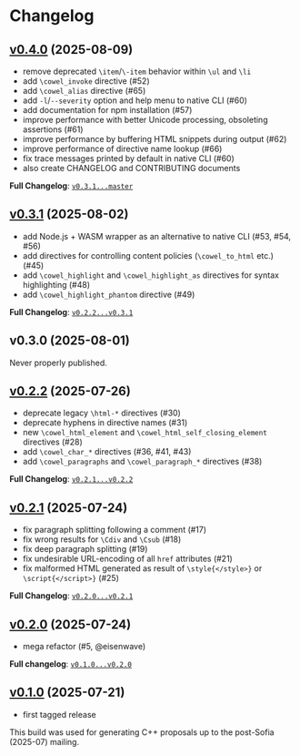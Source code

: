 # Changelog

## **[v0.4.0]** (2025-08-09)

- remove deprecated `\item`/`\-item` behavior within `\ul` and `\li`
- add `\cowel_invoke` directive (#52)
- add `\cowel_alias` directive (#65)
- add `-l`/`--severity` option and help menu to native CLI (#60)
- add documentation for npm installation (#57)
- improve performance with better Unicode processing, obsoleting assertions (#61)
- improve performance by buffering HTML snippets during output (#62)
- improve performance of directive name lookup (#66)
- fix trace messages printed by default in native CLI (#60)
- also create CHANGELOG and CONTRIBUTING documents

**Full Changelog**:
[`v0.3.1...master`](https://github.com/eisenwave/cowel/compare/v0.3.1...v0.4.0)

## **[v0.3.1]** (2025-08-02)

- add Node.js + WASM wrapper as an alternative to native CLI (#53, #54, #56)
- add directives for controlling content policies (`\cowel_to_html` etc.)  (#45)
- add `\cowel_highlight` and `\cowel_highlight_as` directives for syntax highlighting (#48)
- add `\cowel_highlight_phantom` directive (#49)

**Full Changelog**:
[`v0.2.2...v0.3.1`](https://github.com/eisenwave/cowel/compare/v0.2.2...v0.3.1)

## v0.3.0 (2025-08-01)

Never properly published.

## **[v0.2.2]** (2025-07-26)

- deprecate legacy `\html-*` directives (#30)
- deprecate hyphens in directive names (#31)
- new `\cowel_html_element` and `\cowel_html_self_closing_element` directives (#28)
- add `\cowel_char_*` directives (#36, #41, #43)
- add `\cowel_paragraphs` and `\cowel_paragraph_*` directives (#38)

**Full Changelog**:
[`v0.2.1...v0.2.2`](https://github.com/eisenwave/cowel/compare/v0.2.1...v0.2.2)

## **[v0.2.1]** (2025-07-24)

- fix paragraph splitting following a comment (#17)
- fix wrong results for `\Cdiv` and `\Csub` (#18)
- fix deep paragraph splitting (#19)
- fix undesirable URL-encoding of all `href` attributes (#21)
- fix malformed HTML generated as result of `\style{</style>}` or `\script{</script>}` (#25)

**Full Changelog**:
[`v0.2.0...v0.2.1`](https://github.com/eisenwave/cowel/compare/v0.2.0...v0.2.1)

## **[v0.2.0]** (2025-07-24)

- mega refactor (#5, @eisenwave)

**Full changelog**:
[`v0.1.0...v0.2.0`](https://github.com/eisenwave/cowel/compare/v0.1.0...v0.2.0)

## **[v0.1.0]** (2025-07-21)

- first tagged release

This build was used for generating C++ proposals
up to the post-Sofia (2025-07) mailing.

[v0.4.0]: https://github.com/eisenwave/cowel/releases/tag/v0.4.0
[v0.3.1]: https://github.com/eisenwave/cowel/releases/tag/v0.3.1
[v0.2.2]: https://github.com/eisenwave/cowel/releases/tag/v0.2.2
[v0.2.1]: https://github.com/eisenwave/cowel/releases/tag/v0.2.1
[v0.2.0]: https://github.com/eisenwave/cowel/releases/tag/v0.2.0
[v0.1.0]: https://github.com/eisenwave/cowel/releases/tag/v0.1.0

